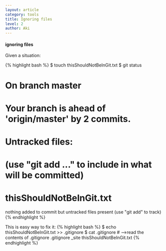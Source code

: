 ```yaml
---
layout: article
category: tools
title: Ignoring files
level: 2
author: Aki
---
```


#### ignoring files
Given a situation:

{% highlight bash %}
$ touch thisShouldNotBeInGit.txt
$ git status
# On branch master
# Your branch is ahead of 'origin/master' by 2 commits.
#
# Untracked files:
#   (use "git add <file>..." to include in what will be committed)
#
#	thisShouldNotBeInGit.txt
nothing added to commit but untracked files present (use "git add" to track)
{% endhighlight %}

This is easy way to fix it:
{% highlight bash %}
$ echo thisShouldNotBeInGit.txt >> .gitignore
$ cat .gitignore  # -->read the contents of .gitignore
.gitignore
_site
thisShouldNotBeInGit.txt
{% endhighlight %}

